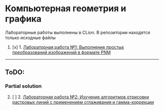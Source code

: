 # Компьютерная геометрия и графика
Лабораторные работы выполнены в CLion. В репозитории находятся только исходные файлы

1. [x] 1. [Лабораторная работа №1: Выполнение простых преобразований изображений в формате PNM](Lab_01/main.cpp)

---

## ToDO:

### Partial solution

2. [ ] 2. [Лабораторная работа №2: Изучение алгоритмов отрисовки растровых линий с применением сглаживания и гамма-коррекции](Lab_02/main.cpp)
